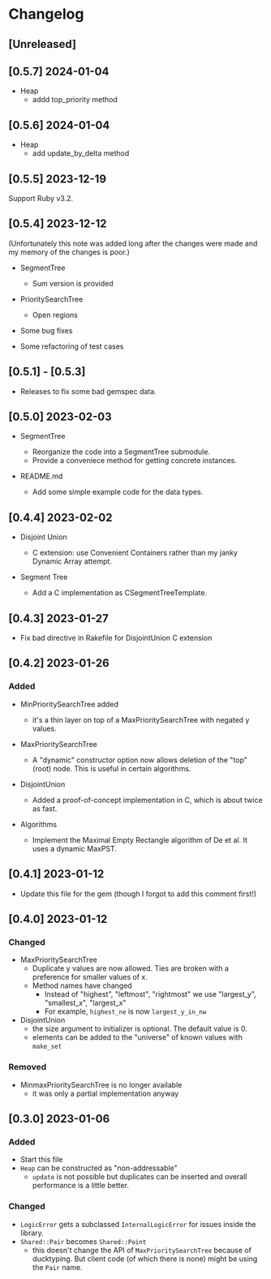 # Changelog

## [Unreleased]

## [0.5.7] 2024-01-04

- Heap
  - addd top_priority method

## [0.5.6] 2024-01-04

- Heap
  - add update_by_delta method

## [0.5.5] 2023-12-19

Support Ruby v3.2.

## [0.5.4] 2023-12-12

(Unfortunately this note was added long after the changes were made and my memory of the changes is poor.)

- SegmentTree
  - Sum version is provided
- PrioritySearchTree
  - Open regions

- Some bug fixes
- Some refactoring of test cases

## [0.5.1] - [0.5.3]

- Releases to fix some bad gemspec data.

## [0.5.0] 2023-02-03

- SegmentTree
  - Reorganize the code into a SegmentTree submodule.
  - Provide a conveniece method for getting concrete instances.

- README.md
  - Add some simple example code for the data types.

## [0.4.4] 2023-02-02

- Disjoint Union
  - C extension: use Convenient Containers rather than my janky Dynamic Array attempt.

- Segment Tree
  - Add a C implementation as CSegmentTreeTemplate.

## [0.4.3] 2023-01-27

- Fix bad directive in Rakefile for DisjointUnion C extension

## [0.4.2] 2023-01-26

### Added

- MinPrioritySearchTree added
  - it's a thin layer on top of a MaxPrioritySearchTree with negated y values.

- MaxPrioritySearchTree
  - A "dynamic" constructor option now allows deletion of the "top" (root) node. This is useful in certain algorithms.

- DisjointUnion
  - Added a proof-of-concept implementation in C, which is about twice as fast.

- Algorithms
  - Implement the Maximal Empty Rectangle algorithm of De et al. It uses a dynamic MaxPST.

## [0.4.1] 2023-01-12

- Update this file for the gem (though I forgot to add this comment first!)

## [0.4.0] 2023-01-12

### Changed

- MaxPrioritySearchTree
  - Duplicate y values are now allowed. Ties are broken with a preference for smaller values of x.
  - Method names have changed
    - Instead of "highest", "leftmost", "rightmost" we use "largest_y", "smallest_x", "largest_x"
    - For example, `highest_ne` is now `largest_y_in_nw`
- DisjointUnion
  - the size argument to initializer is optional. The default value is 0.
  - elements can be added to the "universe" of known values with `make_set`

### Removed
- MinmaxPrioritySearchTree is no longer available
  - it was only a partial implementation anyway

## [0.3.0] 2023-01-06

### Added

- Start this file
- `Heap` can be constructed as "non-addressable"
  - `update` is not possible but duplicates can be inserted and overall performance is a little better.

### Changed

- `LogicError` gets a subclassed `InternalLogicError` for issues inside the library.
- `Shared::Pair` becomes `Shared::Point`
  - this doesn't change the API of `MaxPrioritySearchTree` because of ducktyping. But client code (of which there is none) might be
    using the `Pair` name.

